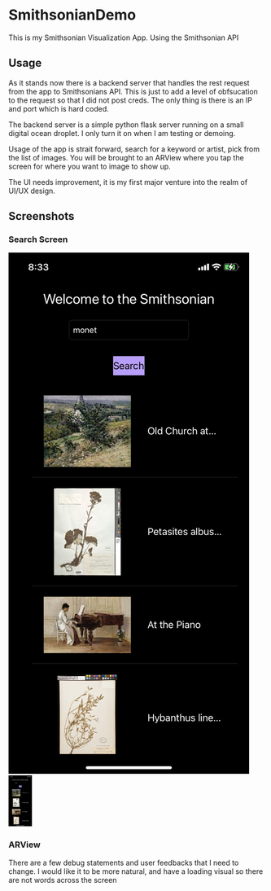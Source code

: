 # SmithsonianDemo
This is my Smithsonian Visualization App. Using the Smithsonian API

## Usage
As it stands now there is a backend server that handles the rest request from the app to Smithsonians API. This is just to add a level of obfsucation to the request so that I did not post creds. The only thing is there is an IP and port which is hard coded. 

The backend server is a simple python flask server running on a small digital ocean droplet. I only turn it on when I am testing or demoing.

Usage of the app is strait forward, search for a keyword or artist, pick from the list of images. You will be brought to an ARView where you tap the screen for where you want to image to show up. 

The UI needs improvement, it is my first major venture into the realm of UI/UX design. 

## Screenshots

### Search Screen
![Search Monet](https://github.com/DackJempsey/SmithsonianDemo/blob/master/SmithsonianDemoImages/IMG_4263.PNG)
<img src="https://github.com/DackJempsey/SmithsonianDemo/blob/master/SmithsonianDemoImages/IMG_4263.PNG" height="100">

### ARView

There are a few debug statements and user feedbacks that I need to change. I would like it to be more natural, and have a loading visual so there are not words across the screen




